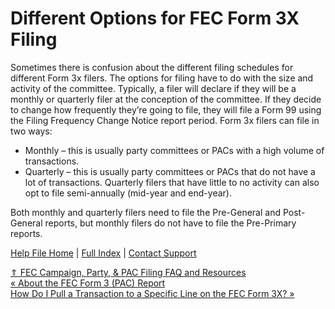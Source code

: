  Different Options for FEC Form 3X Filing
==========

Sometimes there is confusion about the different filing schedules for different Form 3x filers. The options for filing have to do with the size and activity of the committee. Typically, a filer will declare if they will be a monthly or quarterly filer at the conception of the committee. If they decide to change how frequently they’re going to file, they will file a Form 99 using the Filing Frequency Change Notice report period. Form 3x filers can file in two ways:

* Monthly – this is usually party committees or PACs with a high volume of transactions.
* Quarterly – this is usually party committees or PACs that do not have a lot of transactions. Quarterly filers that have little to no activity can also opt to file semi-annually (mid-year and end-year).

Both monthly and quarterly filers need to file the Pre-General and Post-General reports, but monthly filers do not have to file the Pre-Primary reports.

[Help File Home](/help/) | [Full Index](/Help-File-Directory/) | [Contact Support](mailto:support@ISPolitical.com)

[⇑ FEC Campaign, Party, & PAC Filing FAQ and Resources](/FEC-Campaign-Party-PAC-Filing-FAQ-and-Resources)  
[« About the FEC Form 3 (PAC) Report](/About-the-FEC-Form-3-PAC-Report)  
[How Do I Pull a Transaction to a Specific Line on the FEC Form 3X? »](/How-Do-I-Pull-a-Transaction-to-a-Specific-Line-on-the-FEC-Form-3X)